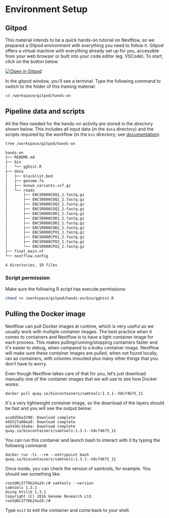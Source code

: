 # Environment Setup

## Gitpod

This material intends to be a quick hands-on tutorial on Nextflow, so we prepared a Gitpod environment with everything you need to follow it. Gitpod offers a virtual machine with everything already set up for you, accessible from your web browser or built into your code editor (eg. VSCode). To start, click on the button below.

[![Open in Gitpod](https://img.shields.io/badge/Gitpod-%20Open%20in%20Gitpod-908a85?logo=gitpod)](https://gitpod.io/#https://github.com/nextflow-io/training)

In the gitpod window, you'll see a terminal. Type the following command to switch to the folder of this training material:

```bash
cd /workspace/gitpod/hands-on
```

## Pipeline data and scripts

All the files needed for the hands-on activity are stored in the directory shown below.
This includes all input data (in the `data` directory) and the scripts
required by the workflow (in the `bin` directory; see [documentation](https://nextflow.io/docs/latest/sharing.html#bundling-executables-in-the-workflow)).

```bash
tree /workspace/gitpod/hands-on
```

```bash
hands-on
├── README.md
├── bin
│   └── gghist.R
├── data
│   ├── blacklist.bed
│   ├── genome.fa
│   ├── known_variants.vcf.gz
│   └── reads
│       ├── ENCSR000COQ1_1.fastq.gz
│       ├── ENCSR000COQ1_2.fastq.gz
│       ├── ENCSR000COQ2_1.fastq.gz
│       ├── ENCSR000COQ2_2.fastq.gz
│       ├── ENCSR000COR1_1.fastq.gz
│       ├── ENCSR000COR1_2.fastq.gz
│       ├── ENCSR000COR2_1.fastq.gz
│       ├── ENCSR000COR2_2.fastq.gz
│       ├── ENCSR000CPO1_1.fastq.gz
│       ├── ENCSR000CPO1_2.fastq.gz
│       ├── ENCSR000CPO2_1.fastq.gz
│       └── ENCSR000CPO2_2.fastq.gz
├── final_main.nf
└── nextflow.config

4 directories, 19 files
```

### Script permission

Make sure the following R script has execute permissions:

```bash
chmod +x /workspace/gitpod/hands-on/bin/gghist.R
```

## Pulling the Docker image

Nextflow can pull Docker images at runtime, which is very useful as we usually work with multiple container images. The best practice when it comes to containers and Nextflow is to have a light container image for each process. This makes pulling/running/stopping containers faster and it's easier to debug, when compared to a bulky container image. Nextflow will make sure these container images are pulled, when not found locally, ran as containers, with volumes mounted plus many other things that you don't have to worry.

Even though Nextflow takes care of that for you, let’s just download manually one of the container images that we will use to see how Docker works:

```bash
docker pull quay.io/biocontainers/samtools:1.3.1--h0cf4675_11
```

It's a very lightweight container image, so the download of the layers should be fast and you will see the output below:

```console
aca8d56a3290: Download complete
445527a00ea8: Download complete
aa5436c16a6a: Download complete
quay.io/biocontainers/samtools:1.3.1--h0cf4675_11
```

You can run this container and launch bash to interact with it by typing the following command:

```console
docker run -ti --rm --entrypoint bash quay.io/biocontainers/samtools:1.3.1--h0cf4675_11
```

Once inside, you can check the version of samtools, for example. You should see something like:

```console
root@0c3770b24a24:/# samtools --version
samtools 1.3.1
Using htslib 1.3.1
Copyright (C) 2016 Genome Research Ltd.
root@0c3770b24a24:/#
```

Type `exit` to exit the container and come back to your shell.
